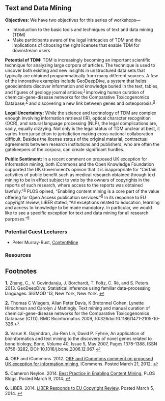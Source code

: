 ## Text and Data Mining

**Objectives:** We have two objectives for this series of workshops—
- Introduction to the basic tools and techniques of text and data mining (TDM)
- Make participants aware of the legal intricacies of TDM and the implications of choosing the right licenses that enable TDM for downstream users

**Potential of TDM:** TDM is increasingly becoming an important scientific technique for analyzing large corpora of articles. The technique is used to uncover both existing and new insights in unstructured data sets that typically are obtained programmatically from many different sources. A few of the innovative examples include GeoDeepDive, a system that helps geoscientists discover information and knowledge buried in the text, tables, and figures of geology journal articles;<sup id="a1">[1](#f1)</sup> improving human curation of chemical-gene-disease networks for the Comparative Toxicogenomics Database;<sup id="a2">[2](#f2)</sup> and discovering a new link between genes and osteoporosis.<sup id="a3">[3](#f3)</sup>

**Legal Uncertainty:** While the science and technology of TDM are complex enough involving information retrieval (IR), optical character recognition (OCR), and natural language processing (NLP), the legal complications are, sadly, equally dizzying. Not only is the legal status of TDM unclear at best, it varies from jurisdiction to jurisdiction making cross national collaboration difficult. Besides the license status of the original material, contractual agreements between research institutions and publishers, who are often the gatekeepers of the corpora, can create significant hurdles. 

**Public Sentiment:** In a recent comment on proposed UK exception for information mining, both iCommons and the Open Knowledge Foundation supported the UK Government’s opinion that it is inappropriate for “Certain activities of public benefit such as medical research obtained through text mining to be in effect subject to veto by the owners of copyrights in the reports of such research, where access to the reports was obtained lawfully.”<sup id="a4">[4](#f4)</sup> PLOS opined, “Enabling content mining is a core part of the value offering for Open Access publication services.”<sup id="a5">[5](#f5)</sup> In its response to EU copyright review, LIBER stated, “All exceptions related to education, learning and access to knowledge to be made mandatory. In particular, we would like to see a specific exception for text and data mining for all research purposes.”<sup id="a6">[6](#f6)</sup>

### Potential Guest Lecturers

- Peter Murray-Rust, [ContentMine](https://contentmine.org)

### Resources

## Footnotes

<b id="f1">1.</b> Zhang, C., V. Govindaraju, J. Borchardt, T. Foltz, C. Ré, and S. Peters. 2013. GeoDeepDive: Statistical inference using familiar data-processing languages. SIGMOD ’13, New York, New York. [↩](#a1)

<b id="f2">2.</b> Thomas C Wiegers, Allan Peter Davis, K Bretonnel Cohen, Lynette Hirschman and Carolyn J Mattingly. Text mining and manual curation of chemical-gene-disease networks for the Comparative Toxicogenomics Database (CTD). BMC Bioinformatics 2009, 10:326doi:10.1186/1471-2105-10-326 [↩](#a2)

<b id="f3">3.</b> Varun K. Gajendran, Jia-Ren Lin, David P. Fyhrie, An application of bioinformatics and text mining to the discovery of novel genes related to bone biology, Bone, Volume 40, Issue 5, May 2007, Pages 1378-1388, ISSN 8756-3282, DOI: 10.1016/j.bone.2006.12.067 [↩](#a3)

<b id="f4">4.</b> OKF and iCommons. 2012. [OKF and iCommons comment on proposed UK exception for information mining](http://icommons.org/okf-and-icommons-comment-on-proposed-uk-exception-for-information-mining), iCommons. Posted March 21, 2012. [↩](#a4)

<b id="f5">5.</b> Cameron Neylon. 2014. [Best Practice in Enabling Content Mining](http://blogs.plos.org/opens/2014/03/09/best-practice-enabling-content-mining/), PLOS Blogs. Posted March 9, 2014. [↩](#a5)

<b id="f6">6.</b> LIBER. 2014. [LIBER Responds to EU Copyright Review](http://libereurope.eu/news/liber-responds-to-eu-copyright-review). Posted March 5, 2014. [↩](#a6)